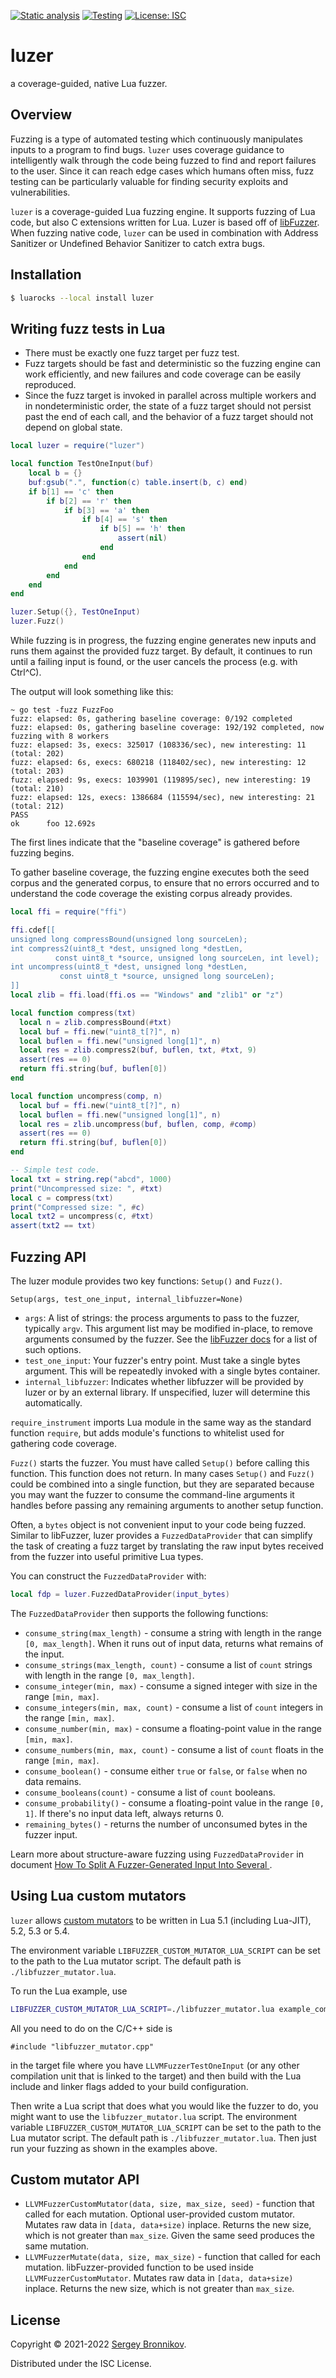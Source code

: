 [![Static analysis](https://github.com/ligurio/luzer/actions/workflows/check.yaml/badge.svg)](https://github.com/ligurio/luzer/actions/workflows/check.yaml)
[![Testing](https://github.com/ligurio/luzer/actions/workflows/test.yaml/badge.svg)](https://github.com/ligurio/luzer/actions/workflows/test.yaml)
[![License: ISC](https://img.shields.io/badge/License-ISC-blue.svg)](https://opensource.org/licenses/ISC)

# luzer

a coverage-guided, native Lua fuzzer.

## Overview

Fuzzing is a type of automated testing which continuously manipulates inputs to
a program to find bugs. `luzer` uses coverage guidance to intelligently walk
through the code being fuzzed to find and report failures to the user. Since it
can reach edge cases which humans often miss, fuzz testing can be particularly
valuable for finding security exploits and vulnerabilities.

`luzer` is a coverage-guided Lua fuzzing engine. It supports fuzzing of Lua
code, but also C extensions written for Lua. Luzer is based off of
[libFuzzer][libfuzzer-url]. When fuzzing native code, `luzer` can be used in
combination with Address Sanitizer or Undefined Behavior Sanitizer to catch
extra bugs.

## Installation

```sh
$ luarocks --local install luzer
```

## Writing fuzz tests in Lua

- There must be exactly one fuzz target per fuzz test.
- Fuzz targets should be fast and deterministic so the fuzzing engine can work
  efficiently, and new failures and code coverage can be easily reproduced.
- Since the fuzz target is invoked in parallel across multiple workers and in
  nondeterministic order, the state of a fuzz target should not persist past
  the end of each call, and the behavior of a fuzz target should not depend on
  global state.

```lua
local luzer = require("luzer")

local function TestOneInput(buf)
    local b = {}
    buf:gsub(".", function(c) table.insert(b, c) end)
    if b[1] == 'c' then
        if b[2] == 'r' then
            if b[3] == 'a' then
                if b[4] == 's' then
                    if b[5] == 'h' then
                        assert(nil)
                    end
                end
            end
        end
    end
end

luzer.Setup({}, TestOneInput)
luzer.Fuzz()
```

While fuzzing is in progress, the fuzzing engine generates new inputs and runs
them against the provided fuzz target. By default, it continues to run until a
failing input is found, or the user cancels the process (e.g. with Ctrl^C).

The output will look something like this:

```
~ go test -fuzz FuzzFoo
fuzz: elapsed: 0s, gathering baseline coverage: 0/192 completed
fuzz: elapsed: 0s, gathering baseline coverage: 192/192 completed, now fuzzing with 8 workers
fuzz: elapsed: 3s, execs: 325017 (108336/sec), new interesting: 11 (total: 202)
fuzz: elapsed: 6s, execs: 680218 (118402/sec), new interesting: 12 (total: 203)
fuzz: elapsed: 9s, execs: 1039901 (119895/sec), new interesting: 19 (total: 210)
fuzz: elapsed: 12s, execs: 1386684 (115594/sec), new interesting: 21 (total: 212)
PASS
ok      foo 12.692s
```

The first lines indicate that the "baseline coverage" is gathered before
fuzzing begins.

To gather baseline coverage, the fuzzing engine executes both the seed corpus
and the generated corpus, to ensure that no errors occurred and to understand
the code coverage the existing corpus already provides.

<!--
TODO: https://go.dev/doc/fuzz/

```sh
$ luarocks install --tree modules --lua-version 5.1 lua-cmsgpack CC="clang" CFLAGS="-g -fsanitize=fuzzer-no-link,address"
$ luarocks path
$ export LUA_PATH="$LUA_PATH;modules/lib/lua/5.1/?.lua"
$ export LUA_CPATH="$LUA_CPATH;modules/lib/lua/5.1/?.so"
$ cat test.lua
local luzer = require("luzer")

local function TestOneInput(buf)
    local b = {}
    buf:gsub(".", function(c) table.insert(b, c) end)
    -- FIXME
end

luzer.Setup({}, TestOneInput)
luzer.Fuzz()
$ luajit test.lua
```
-->

<!-- https://luajit.org/ext_ffi_tutorial.html -->
```lua
local ffi = require("ffi")

ffi.cdef[[
unsigned long compressBound(unsigned long sourceLen);
int compress2(uint8_t *dest, unsigned long *destLen,
	      const uint8_t *source, unsigned long sourceLen, int level);
int uncompress(uint8_t *dest, unsigned long *destLen,
	       const uint8_t *source, unsigned long sourceLen);
]]
local zlib = ffi.load(ffi.os == "Windows" and "zlib1" or "z")

local function compress(txt)
  local n = zlib.compressBound(#txt)
  local buf = ffi.new("uint8_t[?]", n)
  local buflen = ffi.new("unsigned long[1]", n)
  local res = zlib.compress2(buf, buflen, txt, #txt, 9)
  assert(res == 0)
  return ffi.string(buf, buflen[0])
end

local function uncompress(comp, n)
  local buf = ffi.new("uint8_t[?]", n)
  local buflen = ffi.new("unsigned long[1]", n)
  local res = zlib.uncompress(buf, buflen, comp, #comp)
  assert(res == 0)
  return ffi.string(buf, buflen[0])
end

-- Simple test code.
local txt = string.rep("abcd", 1000)
print("Uncompressed size: ", #txt)
local c = compress(txt)
print("Compressed size: ", #c)
local txt2 = uncompress(c, #txt)
assert(txt2 == txt)
```

## Fuzzing API

The luzer module provides two key functions: `Setup()` and `Fuzz()`.

`Setup(args, test_one_input, internal_libfuzzer=None)`
- `args`: A list of strings: the process arguments to pass to the fuzzer,
  typically `argv`. This argument list may be modified in-place, to remove
  arguments consumed by the fuzzer. See the [libFuzzer docs][libfuzzer-options-url]
  for a list of such options.
- `test_one_input`: Your fuzzer's entry point. Must take a single bytes
  argument. This will be repeatedly invoked with a single bytes container.
- `internal_libfuzzer`: Indicates whether libfuzzer will be provided by
  luzer or by an external library. If unspecified, luzer will determine
  this automatically.

`require_instrument` imports Lua module in the same way as the standard
function `require`, but adds module's functions to whitelist used for gathering
code coverage.

`Fuzz()` starts the fuzzer. You must have called `Setup()` before calling this
function. This function does not return. In many cases `Setup()` and `Fuzz()`
could be combined into a single function, but they are separated because you
may want the fuzzer to consume the command-line arguments it handles before
passing any remaining arguments to another setup function.

Often, a `bytes` object is not convenient input to your code being fuzzed.
Similar to libFuzzer, luzer provides a `FuzzedDataProvider` that can simplify the
task of creating a fuzz target by translating the raw input bytes received from
the fuzzer into useful primitive Lua types.

You can construct the `FuzzedDataProvider` with:

```lua
local fdp = luzer.FuzzedDataProvider(input_bytes)
```

The `FuzzedDataProvider` then supports the following functions:

- `consume_string(max_length)` - consume a string with length in the range `[0,
  max_length]`. When it runs out of input data, returns what remains of the input.
- `consume_strings(max_length, count)` - consume a list of `count` strings with
  length in the range `[0, max_length]`.
- `consume_integer(min, max)` - consume a signed integer with size in the range
  `[min, max]`.
- `consume_integers(min, max, count)` - consume a list of `count` integers in the
  range `[min, max]`.
- `consume_number(min, max)` - consume a floating-point value in the range
  `[min, max]`.
- `consume_numbers(min, max, count)` - consume a list of `count` floats in the
  range `[min, max]`.
- `consume_boolean()` - consume either `true` or `false`, or `false` when no
  data remains.
- `consume_booleans(count)` - consume a list of `count` booleans.
- `consume_probability()` - consume a floating-point value in the range `[0, 1]`.
  If there's no input data left, always returns 0.
- `remaining_bytes()` - returns the number of unconsumed bytes in the fuzzer
  input.

Learn more about structure-aware fuzzing using `FuzzedDataProvider` in document
[How To Split A Fuzzer-Generated Input Into Several ][split-inputs-url].

## Using Lua custom mutators

`luzer` allows [custom mutators][libfuzzer-mutators-url] to be written in Lua 5.1
(including Lua-JIT), 5.2, 5.3 or 5.4.

The environment variable `LIBFUZZER_CUSTOM_MUTATOR_LUA_SCRIPT` can be set to
the path to the Lua mutator script. The default path is
`./libfuzzer_mutator.lua`.

To run the Lua example, use

```sh
LIBFUZZER_CUSTOM_MUTATOR_LUA_SCRIPT=./libfuzzer_mutator.lua example_compressed
```

All you need to do on the C/C++ side is

```
#include "libfuzzer_mutator.cpp"
```

in the target file where you have `LLVMFuzzerTestOneInput` (or any other
compilation unit that is linked to the target) and then build with the Lua
include and linker flags added to your build configuration.

Then write a Lua script that does what you would like the fuzzer to do, you
might want to use the `libfuzzer_mutator.lua` script. The environment variable
`LIBFUZZER_CUSTOM_MUTATOR_LUA_SCRIPT` can be set to the path to the Lua mutator
script. The default path is `./libfuzzer_mutator.lua`. Then just run your fuzzing as
shown in the examples above.

## Custom mutator API

- `LLVMFuzzerCustomMutator(data, size, max_size, seed)` - function that called
  for each mutation. Optional user-provided custom mutator. Mutates raw data in
  `[data, data+size)` inplace. Returns the new size, which is not greater than
  `max_size`. Given the same seed produces the same mutation.
- `LLVMFuzzerMutate(data, size, max_size)` - function that called for each
  mutation. libFuzzer-provided function to be used inside
  `LLVMFuzzerCustomMutator`. Mutates raw data in `[data, data+size)` inplace.
  Returns the new size, which is not greater than `max_size`.

<!--
## Companion tools

Testing could be more rigorous with using these tools:

- `Lua` https://github.com/fab13n/checks
- `Lua` https://github.com/tarantool/checks
- `Lua` https://github.com/luc-tielen/lua-quickcheck
- `C/C++` Address Sanitizer
- `C/C++` Memory Sanitizer
- `C/C++` Undefined Behavior Sanitizer
- `C/C++` Thread Sanitizer
-->

## License

Copyright © 2021-2022 [Sergey Bronnikov][bronevichok-url].

Distributed under the ISC License.

<!--
## TODO

- Promote:
  - https://groups.google.com/g/libfuzzer
  - https://github.com/uhub/awesome-lua
  - lobsters
  - группа в телеграме про фаззинг для ФСТЭК
  - ZeroBrane Studio?
-->

[libfuzzer-url]: https://llvm.org/docs/LibFuzzer.html
[libfuzzer-options-url]: https://llvm.org/docs/LibFuzzer.html#options
[libfuzzer-mutators-url]: https://github.com/google/fuzzing/blob/master/docs/structure-aware-fuzzing.md
[split-inputs-url]: https://github.com/google/fuzzing/blob/master/docs/split-inputs.md
[bronevichok-url]: https://bronevichok.ru/

